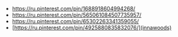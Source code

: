 * https://ru.pinterest.com/pin/1688918604994268/
* https://ru.pinterest.com/pin/565061084507735957/
* https://ru.pinterest.com/pin/65302263341359055/
* [https://ru.pinterest.com/pin/4925880835832076/](innawoods)